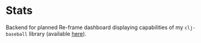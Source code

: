 # Stats

Backend for planned Re-frame dashboard displaying capabilities of my `clj-baseball` library (available [here](http://github.com/bhlieberman/clj-baseball)).